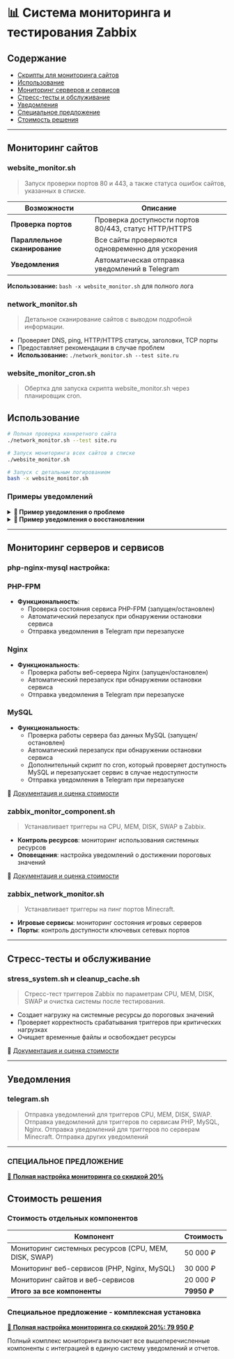 # 📊 Система мониторинга и тестирования Zabbix

## Содержание

- [Скрипты для мониторинга сайтов](#мониторинг-сайтов)
- [Использование](#использование)
- [Мониторинг серверов и сервисов](#мониторинг-серверов-и-сервисов)
- [Стресс-тесты и обслуживание](#стресс-тесты-и-обслуживание)
- [Уведомления](#уведомления)
- [Специальное предложение](#специальное-предложение)
- [Стоимость решения](#стоимость-решения)

---

## Мониторинг сайтов

### website_monitor.sh

> Запуск проверки портов 80 и 443, а также статуса ошибок сайтов, указанных в списке.

| Возможности | Описание |
|-------------|----------|
| **Проверка портов** | Проверка доступности портов 80/443, статус HTTP/HTTPS |
| **Параллельное сканирование** | Все сайты проверяются одновременно для ускорения |
| **Уведомления** | Автоматическая отправка уведомлений в Telegram |

**Использование:** `bash -x website_monitor.sh` для полного лога

### network_monitor.sh

> Детальное сканирование сайтов с выводом подробной информации.

* Проверяет DNS, ping, HTTP/HTTPS статусы, заголовки, TCP порты
* Предоставляет рекомендации в случае проблем
* **Использование:** `./network_monitor.sh --test site.ru`

### website_monitor_cron.sh

> Обертка для запуска скрипта website_monitor.sh через планировщик cron.

## Использование

```bash
# Полная проверка конкретного сайта
./network_monitor.sh --test site.ru

# Запуск мониторинга всех сайтов в списке
./website_monitor.sh

# Запуск с детальным логированием
bash -x website_monitor.sh
```


### Примеры уведомлений

<details>
<summary><b>📌 Пример уведомления о проблеме</b></summary>

```
🚨 ПРОБЛЕМА: Сайт site.ru недоступен

📊 Сервис: Мониторинг сайтов
⚠️ Важность: Критическая
⏰ Время: 2025-05-01 06:25:17

📝 Детали проблемы:
HTTP ошибка: 502, HTTPS ошибка: 502

Результаты тестирования:
7️⃣ Заключение:
  ❌ ИТОГ: Сайт site.ru недоступен
  ➤ Рекомендации:
    • Проверьте работу веб-сервера
    • Проверьте настройки Traefik
    • Проверьте контейнеры/сервисы сайта
    • Проверьте сетевое подключение
=======================
✅ Тестирование завершено.

#website #critical
```
</details>

<details>
<summary><b>📌 Пример уведомления о восстановлении</b></summary>

```
✅ ВОССТАНОВЛЕНО: Сайт site.ru восстановил свою работу.

📊 Сервис: Мониторинг сайтов
⏰ Время: 2025-05-01 06:29:22

📝 Описание: Сервис снова доступен.
Сайт доступен (HTTP: 200, HTTPS: 200, TCP80: 1, TCP443: 1, Ping: 1)

#recovery #website

recovery_status: true
```
</details>

---

## Мониторинг серверов и сервисов

### php-nginx-mysql настройка:

### PHP-FPM

* **Функциональность**:
  * Проверка состояния сервиса PHP-FPM (запущен/остановлен)
  * Автоматический перезапуск при обнаружении остановки сервиса
  * Отправка уведомления в Telegram при перезапуске

### Nginx

* **Функциональность**:
  * Проверка работы веб-сервера Nginx (запущен/остановлен)
  * Автоматический перезапуск при обнаружении остановки сервиса
  * Отправка уведомления в Telegram при перезапуске

### MySQL

* **Функциональность**:
  * Проверка работы сервера баз данных MySQL (запущен/остановлен)
  * Автоматический перезапуск при обнаружении остановки сервиса
  * Дополнительный скрипт по cron, который проверяет доступность MySQL 
    и перезапускает сервис в случае недоступности
  * Отправка уведомления в Telegram при перезапуске

📄 [Документация и оценка стоимости](https://github.com/itsmyfox/monitoring/blob/main/php-nginx-mysql-monitoring.md)

### zabbix_monitor_component.sh

> Устанавливает триггеры на CPU, MEM, DISK, SWAP в Zabbix.

* **Контроль ресурсов**: мониторинг использования системных ресурсов
* **Оповещения**: настройка уведомлений о достижении пороговых значений

📄 [Документация и оценка стоимости](https://github.com/itsmyfox/monitoring/blob/main/zabbix_monitor_component.md)

### zabbix_network_monitor.sh

> Устанавливает триггеры на пинг портов Minecraft.

* **Игровые сервисы**: мониторинг состояния игровых серверов
* **Порты**: контроль доступности ключевых сетевых портов

---

## Стресс-тесты и обслуживание

### stress_system.sh и cleanup_cache.sh

> Стресс-тест триггеров Zabbix по параметрам CPU, MEM, DISK, SWAP и очистка системы после тестирования.

* Создает нагрузку на системные ресурсы до пороговых значений
* Проверяет корректность срабатывания триггеров при критических нагрузках
* Очищает временные файлы и освобождает ресурсы

📄 [Документация и оценка стоимости](https://github.com/itsmyfox/monitoring/blob/main/stress_test_linux.md)

---

## Уведомления

### telegram.sh

> Отправка уведомлений для триггеров CPU, MEM, DISK, SWAP.
> Отправка уведомлений для триггеров по сервисам PHP, MySQL, Nginx.
> Отправка уведомлений для триггеров по серверам Minecraft.
> Отправка других уведомлений


---

### СПЕЦИАЛЬНОЕ ПРЕДЛОЖЕНИЕ

<a href="https://github.com/itsmyfox/monitoring/blob/main/full_install_monitoring.md" target="_blank" rel="noopener noreferrer">📄 **Полная настройка мониторинга со скидкой 20%**</a>

## Стоимость решения

### Стоимость отдельных компонентов

| Компонент | Стоимость |
|-----------|-----------|
| Мониторинг системных ресурсов (CPU, MEM, DISK, SWAP) | 50 000 ₽ |
| Мониторинг веб-сервисов (PHP, Nginx, MySQL) | 30 000 ₽ |
| Мониторинг сайтов и веб-сервисов | 20 000 ₽ |
| **Итого за все компоненты** | **79950 ₽** |

### Специальное предложение - комплексная установка

<a href="https://github.com/itsmyfox/monitoring/blob/main/full_install_monitoring.md" target="_blank" rel="noopener noreferrer">📄 **Полная настройка мониторинга со скидкой 20%: 79 950 ₽**</a>

Полный комплекс мониторинга включает все вышеперечисленные компоненты с интеграцией в единую систему уведомлений и отчетов.

